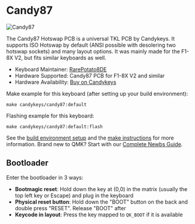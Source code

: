 # Candy87

![Candy87](https://i.imgur.com/HeCz1u8.png)

The Candy87 Hotswap PCB is a universal TKL PCB by Candykeys.
It supports ISO Hotswap by default (ANSI possible with desolering two hotswap sockets) and many layout options. 
It was mainly made for the F1-8X V2, but fits similar keyboards as well.

* Keyboard Maintainer: [RarePotato8DE](https://github.com/rarepotato8de)
* Hardware Supported: Candy87 PCB for F1-8X V2 and similar
* Hardware Availability: [Buy on Candykeys](https://candykeys.com/product/candy87-hotswap-pcb-iso)

Make example for this keyboard (after setting up your build environment):

    make candykeys/candy87:default

Flashing example for this keyboard:

    make candykeys/candy87:default:flash

See the [build environment setup](https://docs.qmk.fm/#/getting_started_build_tools) and the [make instructions](https://docs.qmk.fm/#/getting_started_make_guide) for more information. Brand new to QMK? Start with our [Complete Newbs Guide](https://docs.qmk.fm/#/newbs).

## Bootloader

Enter the bootloader in 3 ways:

* **Bootmagic reset**: Hold down the key at (0,0) in the matrix (usually the top left key or Escape) and plug in the keyboard
* **Physical reset button**: Hold down the "BOOT" button on the back and double press "RESET". Release "BOOT" after
* **Keycode in layout**: Press the key mapped to `QK_BOOT` if it is available
